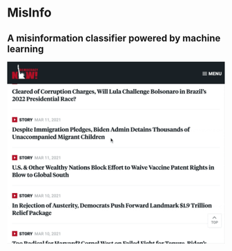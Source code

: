 # MisInfo
## A misinformation classifier powered by machine learning

![demo](https://github.com/mattjacobs23/MisInfo/blob/main/MisInfo_loopingImage.gif)

